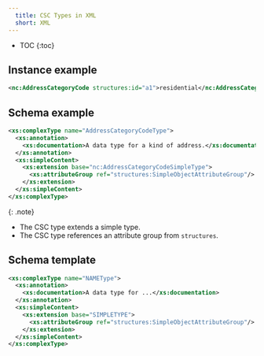 ```yaml
---
  title: CSC Types in XML
  short: XML
---
```


- TOC
{:toc}

## Instance example

```xml
<nc:AddressCategoryCode structures:id="a1">residential</nc:AddressCategoryCode>
```

## Schema example

```xml
<xs:complexType name="AddressCategoryCodeType">
  <xs:annotation>
    <xs:documentation>A data type for a kind of address.</xs:documentation>
  </xs:annotation>
  <xs:simpleContent>
    <xs:extension base="nc:AddressCategoryCodeSimpleType">
      <xs:attributeGroup ref="structures:SimpleObjectAttributeGroup"/>
    </xs:extension>
  </xs:simpleContent>
</xs:complexType>
```

{: .note}
- The CSC type extends a simple type.
- The CSC type references an attribute group from `structures`.

## Schema template

```xml
<xs:complexType name="NAMEType">
  <xs:annotation>
    <xs:documentation>A data type for ...</xs:documentation>
  </xs:annotation>
  <xs:simpleContent>
    <xs:extension base="SIMPLETYPE">
      <xs:attributeGroup ref="structures:SimpleObjectAttributeGroup"/>
    </xs:extension>
  </xs:simpleContent>
</xs:complexType>
```
